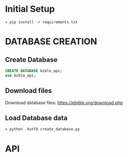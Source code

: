 # Initial Setup
```
> pip install -r requirements.txt
```

# DATABASE CREATION

## Create Database
```sql
CREATE DATABASE bible_api;
use bible_api;
```

## Download files
Download database files: https://ebible.org/download.php

## Load Database data
```
> python -Xutf8 create_database.py
```


# API 
```
```